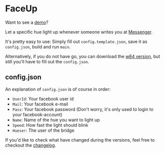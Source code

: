 # FaceUp

Want to see a [demo](https://gfycat.com/LoathsomePoorErmine)?

Let a specific hue light up whenever someone writes you at [Messenger](http://messenger.com).

It's pretty easy to use: Simply fill out `config.template.json`, save it as `config.json`, build and run `main`.

Alternatively, if you do not have go, you can download the [w64 version](https://github.com/Mobilpadde/FaceUp/releases), but still you'll have to fill out the `config.json`.

## config.json

An explanation of `config.json` is of course in order:

 * `UserId`: Your facebook user id
 * `Mail`: Your facebook e-mail
 * `Pass`: Your facebook password (Don't worry, it's only used to login to your facebook-account)
 * `Name`: Name of the hue you want to light up
 * `Speed`: How fast the light should blink
 * `Hueser`: The user of the bridge

If you'd like to check what have changed during the versions, feel free to checkout the [changelog](changelog.md).